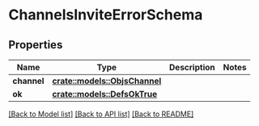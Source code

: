 # ChannelsInviteErrorSchema

## Properties

Name | Type | Description | Notes
------------ | ------------- | ------------- | -------------
**channel** | [**crate::models::ObjsChannel**](objs_channel.md) |  | 
**ok** | [**crate::models::DefsOkTrue**](defs_ok_true.md) |  | 

[[Back to Model list]](../README.md#documentation-for-models) [[Back to API list]](../README.md#documentation-for-api-endpoints) [[Back to README]](../README.md)


